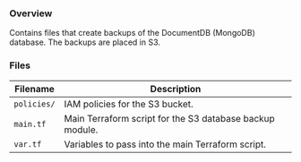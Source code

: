 ### Overview

Contains files that create backups of the DocumentDB (MongoDB) database.  The backups are placed in S3.

### Files

| Filename            | Description                                                                                    |
|---------------------|------------------------------------------------------------------------------------------------|
| `policies/`         | IAM policies for the S3 bucket.                                                                |
| `main.tf`           | Main Terraform script for the S3 database backup module.                                       |
| `var.tf`            | Variables to pass into the main Terraform script.                                              |